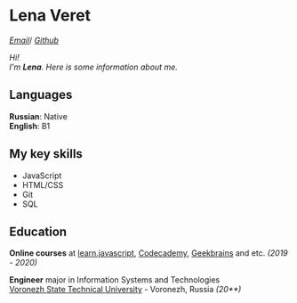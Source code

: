 # Lena Veret

_[Email](mailto:lena.veret@gmail.com)_/ _[Github](https://github.com/elveret)_

_Hi!  
I'm **Lena**.
Here is some information about me._

## Languages

**Russian**: Native  
**English**: B1

## My key skills

- JavaScript
- HTML/CSS
- Git
- SQL

## Education

**Online courses** at [learn.javascript](https://learn.javascript.ru/), [Codecademy](https://www.codecademy.com/), [Geekbrains](https://geekbrains.ru/) and etc. _(2019 - 2020)_

**Engineer** major in Information Systems and Technologies  
[Voronezh State Technical University](https://cchgeu.ru/en/) - Voronezh, Russia _(20\*\*)_
